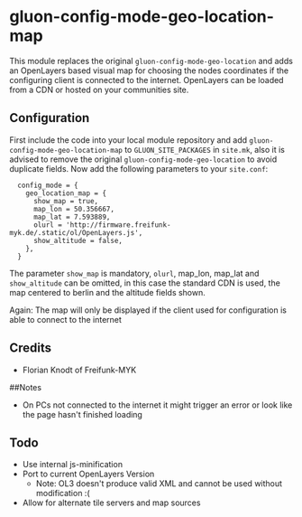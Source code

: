 # gluon-config-mode-geo-location-map

This module replaces the original ``gluon-config-mode-geo-location`` and adds an OpenLayers based visual map for choosing the nodes coordinates if the configuring client is connected to the internet. OpenLayers can be loaded from a CDN or hosted on your communities site.

## Configuration
First include the code into your local module repository and add ``gluon-config-mode-geo-location-map`` to ``GLUON_SITE_PACKAGES`` in ``site.mk``, also it is advised to remove the original ``gluon-config-mode-geo-location`` to avoid duplicate fields. Now add the following parameters to your ``site.conf``:

      config_mode = {
        geo_location_map = {
          show_map = true,
          map_lon = 50.356667,
          map_lat = 7.593889,
          olurl = 'http://firmware.freifunk-myk.de/.static/ol/OpenLayers.js',
          show_altitude = false,
        },
      }

The parameter ``show_map`` is mandatory, ``olurl``, map_lon, map_lat and ``show_altitude`` can be omitted, in this case the standard CDN is used, the map centered to berlin and the altitude fields shown.

Again: The map will only be displayed if the client used for configuration is able to connect to the internet

## Credits
* Florian Knodt of Freifunk-MYK

##Notes
* On PCs not connected to the internet it might trigger an error or look like the page hasn't finished loading

## Todo

* Use internal js-minification
* Port to current OpenLayers Version
  * Note: OL3 doesn't produce valid XML and cannot be used without modification :(
* Allow for alternate tile servers and map sources 
